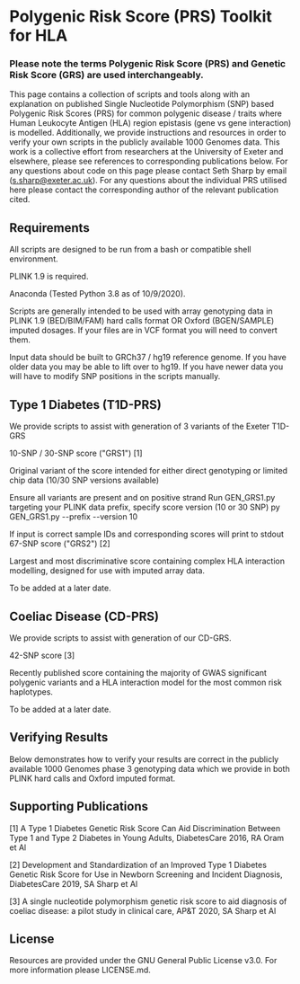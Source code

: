 # Polygenic Risk Score (PRS) Toolkit for HLA

### Please note the terms Polygenic Risk Score (PRS) and Genetic Risk Score (GRS) are used interchangeably.

This page contains a collection of scripts and tools along with an explanation on published Single Nucleotide Polymorphism (SNP) based Polygenic Risk Scores (PRS) for common polygenic disease / traits where Human Leukocyte Antigen (HLA) region epistasis (gene vs gene interaction) is modelled. Additionally, we provide instructions and resources in order to verify your own scripts in the publicly available 1000 Genomes data. This work is a collective effort from researchers at the University of Exeter and elsewhere, please see references to corresponding publications below. For any questions about code on this page please contact Seth Sharp by email (s.sharp@exeter.ac.uk). For any questions about the individual PRS utilised here please contact the corresponding author of the relevant publication cited.

## Requirements

All scripts are designed to be run from a bash or compatible shell environment.

PLINK 1.9 is required.

Anaconda (Tested Python 3.8 as of 10/9/2020).

Scripts are generally intended to be used with array genotyping data in PLINK 1.9 (BED/BIM/FAM) hard calls format OR Oxford (BGEN/SAMPLE) imputed dosages. If your files are in VCF format you will need to convert them.

Input data should be built to GRCh37 / hg19 reference genome. If you have older data you may be able to lift over to hg19. If you have newer data you will have to modify SNP positions in the scripts manually.

## Type 1 Diabetes (T1D-PRS)

We provide scripts to assist with generation of 3 variants of the Exeter T1D-GRS

10-SNP / 30-SNP score ("GRS1") [1]

Original variant of the score intended for either direct genotyping or limited chip data (10/30 SNP versions available)

Ensure all variants are present and on positive strand
Run GEN_GRS1.py targeting your PLINK data prefix, specify score version (10 or 30 SNP)
py GEN_GRS1.py --prefix <mydata> --version 10

If input is correct sample IDs and corresponding scores will print to stdout
67-SNP score ("GRS2") [2]

Largest and most discriminative score containing complex HLA interaction modelling, designed for use with imputed array data.

To be added at a later date.
## Coeliac Disease (CD-PRS)

We provide scripts to assist with generation of our CD-GRS.

42-SNP score [3]

Recently published score containing the majority of GWAS significant polygenic variants and a HLA interaction model for the most common risk haplotypes.

To be added at a later date.
## Verifying Results

Below demonstrates how to verify your results are correct in the publicly available 1000 Genomes phase 3 genotyping data which we provide in both PLINK hard calls and Oxford imputed format.

## Supporting Publications

[1] A Type 1 Diabetes Genetic Risk Score Can Aid Discrimination Between Type 1 and Type 2 Diabetes in Young Adults, DiabetesCare 2016, RA Oram et Al

[2] Development and Standardization of an Improved Type 1 Diabetes Genetic Risk Score for Use in Newborn Screening and Incident Diagnosis, DiabetesCare 2019, SA Sharp et Al

[3] A single nucleotide polymorphism genetic risk score to aid diagnosis of coeliac disease: a pilot study in clinical care, AP&T 2020, SA Sharp et Al

## License

Resources are provided under the GNU General Public License v3.0. For more information please LICENSE.md.
